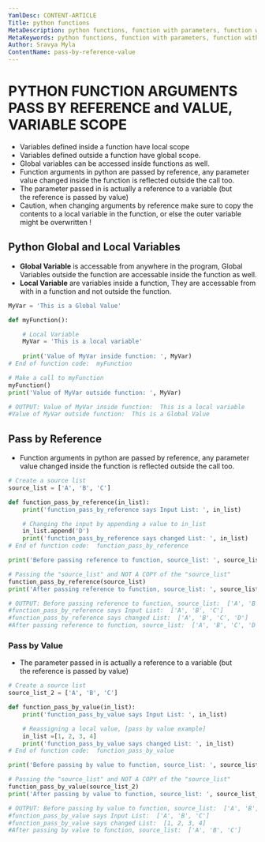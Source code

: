 ```yaml
---
YamlDesc: CONTENT-ARTICLE
Title: python functions
MetaDescription: python functions, function with parameters, function with return value example code, tutorials
MetaKeywords: python functions, function with parameters, function with return value example code, tutorials
Author: Sravya Myla
ContentName: pass-by-reference-value
---
```


# PYTHON FUNCTION ARGUMENTS PASS BY REFERENCE and VALUE, VARIABLE SCOPE
* Variables defined inside a function have local scope
* Variables defined outside a function have global scope.
* Global variables can be accessed inside functions as well.
* Function arguments in python are passed by reference, any parameter 
  value changed inside the function is reflected outside the call too.
* The parameter passed in is actually a reference to a variable (but  
  the reference is passed by value)
* Caution, when changing arguments by reference make sure to copy the 
  contents to a local variable in the function, or else the outer variable
  might be overwritten !


## Python Global and Local Variables
* **Global Variable** is accessable from anywhere in the program, Global 
  Variables outside the function are accessable inside the function as well.
* **Local Variable** are variables inside a function, They are accessable 
  from with in a function and not outside the function.
```python
MyVar = 'This is a Global Value'

def myFunction():

    # Local Variable
    MyVar = 'This is a local variable'
    
    print('Value of MyVar inside function: ', MyVar)
# End of function code:  myFunction

# Make a call to myFunction
myFunction()
print('Value of MyVar outside function: ', MyVar) 

# OUTPUT: Value of MyVar inside function:  This is a local variable
#Value of MyVar outside function:  This is a Global Value
```


## Pass by Reference
* Function arguments in python are passed by reference, any parameter 
  value changed inside the function is reflected outside the call too.
```python
# Create a source list
source_list = ['A', 'B', 'C']

def function_pass_by_reference(in_list):
    print('function_pass_by_reference says Input List: ', in_list)

    # Changing the input by appending a value to in_list
    in_list.append('D')
    print('function_pass_by_reference says changed List: ', in_list)
# End of function code:  function_pass_by_reference

print('Before passing reference to function, source_list: ', source_list)

# Passing the "source_list" and NOT A COPY of the "source_list"
function_pass_by_reference(source_list)
print('After passing reference to function, source_list: ', source_list)

# OUTPUT: Before passing reference to function, source_list:  ['A', 'B', 'C']
#function_pass_by_reference says Input List:  ['A', 'B', 'C']
#function_pass_by_reference says changed List:  ['A', 'B', 'C', 'D']
#After passing reference to function, source_list:  ['A', 'B', 'C', 'D']
```


### Pass by Value
* The parameter passed in is actually a reference to a variable (but  
  the reference is passed by value)
```python
# Create a source list
source_list_2 = ['A', 'B', 'C']

def function_pass_by_value(in_list):
    print('function_pass_by_value says Input List: ', in_list)

    # Reassigning a local value, [pass by value example]
    in_list =[1, 2, 3, 4]
    print('function_pass_by_value says changed List: ', in_list)
# End of function code:  function_pass_by_value

print('Before passing by value to function, source_list: ', source_list_2)

# Passing the "source_list" and NOT A COPY of the "source_list"
function_pass_by_value(source_list_2)
print('After passing by value to function, source_list: ', source_list_2)

# OUTPUT: Before passing by value to function, source_list:  ['A', 'B', 'C']
#function_pass_by_value says Input List:  ['A', 'B', 'C']
#function_pass_by_value says changed List:  [1, 2, 3, 4]
#After passing by value to function, source_list:  ['A', 'B', 'C']
```
